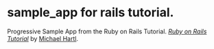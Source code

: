 # sample_app for rails tutorial.

Progressive Sample App from the Ruby on Rails Tutorial.
[*Ruby on Rails Tutorial*](http://railstutorial.org/)
by [Michael Hartl](http://michaelhartl.com/).
